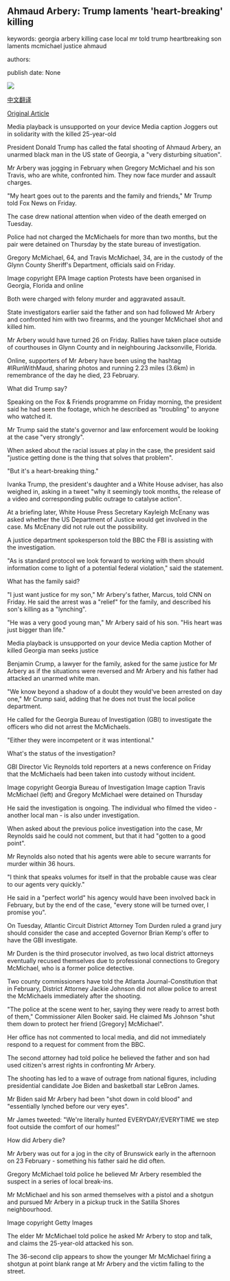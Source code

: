 ## Ahmaud Arbery: Trump laments 'heart-breaking' killing

keywords: georgia arbery killing case local mr told trump heartbreaking son laments mcmichael justice ahmaud

authors: 

publish date: None

![](https://ichef.bbci.co.uk/images/ic/1024x576/p08cpy6t.jpg)

[中文翻译](Ahmaud%20Arbery%3A%20Trump%20laments%20%27heart-breaking%27%20killing_zh.md)

[Original Article](https://www.bbc.com/news/world-us-canada-52593029)

Media playback is unsupported on your device Media caption Joggers out in solidarity with the killed 25-year-old

President Donald Trump has called the fatal shooting of Ahmaud Arbery, an unarmed black man in the US state of Georgia, a "very disturbing situation".

Mr Arbery was jogging in February when Gregory McMichael and his son Travis, who are white, confronted him. They now face murder and assault charges.

"My heart goes out to the parents and the family and friends," Mr Trump told Fox News on Friday.

The case drew national attention when video of the death emerged on Tuesday.

Police had not charged the McMichaels for more than two months, but the pair were detained on Thursday by the state bureau of investigation.

Gregory McMichael, 64, and Travis McMichael, 34, are in the custody of the Glynn County Sheriff's Department, officials said on Friday.

Image copyright EPA Image caption Protests have been organised in Georgia, Florida and online

Both were charged with felony murder and aggravated assault.

State investigators earlier said the father and son had followed Mr Arbery and confronted him with two firearms, and the younger McMichael shot and killed him.

Mr Arbery would have turned 26 on Friday. Rallies have taken place outside of courthouses in Glynn County and in neighbouring Jacksonville, Florida.

Online, supporters of Mr Arbery have been using the hashtag \#IRunWithMaud, sharing photos and running 2.23 miles (3.6km) in remembrance of the day he died, 23 February.

What did Trump say?

Speaking on the Fox & Friends programme on Friday morning, the president said he had seen the footage, which he described as "troubling" to anyone who watched it.

Mr Trump said the state's governor and law enforcement would be looking at the case "very strongly".

When asked about the racial issues at play in the case, the president said "justice getting done is the thing that solves that problem".

"But it's a heart-breaking thing."

Ivanka Trump, the president's daughter and a White House adviser, has also weighed in, asking in a tweet "why it seemingly took months, the release of a video and corresponding public outrage to catalyse action".

At a briefing later, White House Press Secretary Kayleigh McEnany was asked whether the US Department of Justice would get involved in the case. Ms McEnany did not rule out the possibility.

A justice department spokesperson told the BBC the FBI is assisting with the investigation.

"As is standard protocol we look forward to working with them should information come to light of a potential federal violation," said the statement.

What has the family said?

"I just want justice for my son," Mr Arbery's father, Marcus, told CNN on Friday. He said the arrest was a "relief" for the family, and described his son's killing as a "lynching".

"He was a very good young man," Mr Arbery said of his son. "His heart was just bigger than life."

Media playback is unsupported on your device Media caption Mother of killed Georgia man seeks justice

Benjamin Crump, a lawyer for the family, asked for the same justice for Mr Arbery as if the situations were reversed and Mr Arbery and his father had attacked an unarmed white man.

"We know beyond a shadow of a doubt they would've been arrested on day one," Mr Crump said, adding that he does not trust the local police department.

He called for the Georgia Bureau of Investigation (GBI) to investigate the officers who did not arrest the McMichaels.

"Either they were incompetent or it was intentional."

What's the status of the investigation?

GBI Director Vic Reynolds told reporters at a news conference on Friday that the McMichaels had been taken into custody without incident.

Image copyright Georgia Bureau of Investigation Image caption Travis McMichael (left) and Gregory McMichael were detained on Thursday

He said the investigation is ongoing. The individual who filmed the video - another local man - is also under investigation.

When asked about the previous police investigation into the case, Mr Reynolds said he could not comment, but that it had "gotten to a good point".

Mr Reynolds also noted that his agents were able to secure warrants for murder within 36 hours.

"I think that speaks volumes for itself in that the probable cause was clear to our agents very quickly."

He said in a "perfect world" his agency would have been involved back in February, but by the end of the case, "every stone will be turned over, I promise you".

On Tuesday, Atlantic Circuit District Attorney Tom Durden ruled a grand jury should consider the case and accepted Governor Brian Kemp's offer to have the GBI investigate.

Mr Durden is the third prosecutor involved, as two local district attorneys eventually recused themselves due to professional connections to Gregory McMichael, who is a former police detective.

Two county commissioners have told the Atlanta Journal-Constitution that in February, District Attorney Jackie Johnson did not allow police to arrest the McMichaels immediately after the shooting.

"The police at the scene went to her, saying they were ready to arrest both of them," Commissioner Allen Booker said. He claimed Ms Johnson "shut them down to protect her friend [Gregory] McMichael".

Her office has not commented to local media, and did not immediately respond to a request for comment from the BBC.

The second attorney had told police he believed the father and son had used citizen's arrest rights in confronting Mr Arbery.

The shooting has led to a wave of outrage from national figures, including presidential candidate Joe Biden and basketball star LeBron James.

Mr Biden said Mr Arbery had been "shot down in cold blood" and "essentially lynched before our very eyes".

Mr James tweeted: "We're literally hunted EVERYDAY/EVERYTIME we step foot outside the comfort of our homes\!"

How did Arbery die?

Mr Arbery was out for a jog in the city of Brunswick early in the afternoon on 23 February - something his father said he did often.

Gregory McMichael told police he believed Mr Arbery resembled the suspect in a series of local break-ins.

Mr McMichael and his son armed themselves with a pistol and a shotgun and pursued Mr Arbery in a pickup truck in the Satilla Shores neighbourhood.

Image copyright Getty Images

The elder Mr McMichael told police he asked Mr Arbery to stop and talk, and claims the 25-year-old attacked his son.

The 36-second clip appears to show the younger Mr McMichael firing a shotgun at point blank range at Mr Arbery and the victim falling to the street.